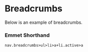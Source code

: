 Breadcrumbs
===========

Below is an example of breadcrumbs.

### Emmet Shorthand

```
nav.breadcrumbs>ul>li>a+li.active>a
```
